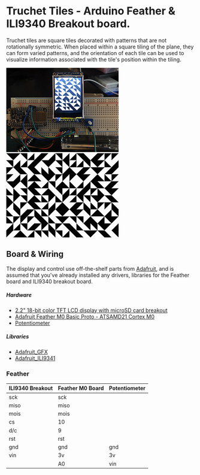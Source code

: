 # Truchet Tiles - Arduino Feather & ILI9340 Breakout board.

Truchet tiles are square tiles decorated with patterns that are not rotationally symmetric. When placed within a square tiling of the plane, they can form varied patterns, and the orientation of each tile can be used to visualize information associated with the tile's position within the tiling.

<img alt="Feather board running program" src="capture.jpg" />
<img alt="Example Truchet Tiles" src="screenshot.png" />

## Board & Wiring

The display and control use off-the-shelf parts from [Adafruit](https://www.adafruit.com/), and is assumed that you've already installed any drivers, libraries for the Feather board and ILI9340 breakout board.  
##### Hardware
* [2.2" 18-bit color TFT LCD display with microSD card breakout](https://www.adafruit.com/product/1480)
* [Adafruit Feather M0 Basic Proto - ATSAMD21 Cortex M0](https://www.adafruit.com/product/2772)
* [Potentiometer](https://en.wikipedia.org/wiki/Potentiometer)
##### Libraries

* [Adafruit_GFX](https://github.com/adafruit/Adafruit-GFX-Library)
* [Adafruit_ILI9341](https://github.com/adafruit/Adafruit_ILI9341)

### Feather


| ILI9340 Breakout | Feather M0 Board  | Potentiometer |
| ------ | ------ | ---- |
| sck | sck |
| miso | miso |
| mois | mois |
| cs | 10 |
| d/c | 9 |
| rst| rst |
| gnd | gnd | gnd
| vin | 3v | 3v
|  | A0 | vin